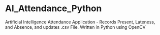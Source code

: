 # AI_Attendance_Python
Artificial Intelligence Attendance Application - Records Present, Lateness, and Absence, and updates .csv File. Written in Python using OpenCV
